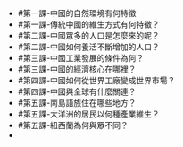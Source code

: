 - #第一課-中國的自然環境有何特徵
- #第一課-傳統中國的維生方式有何特徵？
- #第二課-中國眾多的人口是怎麼來的呢？
- #第二課-中國如何養活不斷增加的人口？
- #第三課-中國工業發展的條件為何？
- #第三課-中國的經濟核心在哪裡？
- #第四課-中國如何從世界工廠變成世界市場？
- #第四課-中國與全球有什麼關連？
- #第五課-南島語族住在哪些地方？
- #第五課-大洋洲的居民以何種產業維生？
- #第五課-紐西蘭為何與眾不同？
-